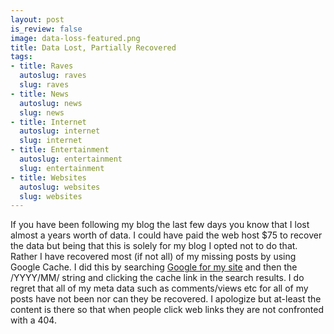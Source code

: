 ```yaml
--- 
layout: post
is_review: false
image: data-loss-featured.png
title: Data Lost, Partially Recovered
tags: 
- title: Raves
  autoslug: raves
  slug: raves
- title: News
  autoslug: news
  slug: news
- title: Internet
  autoslug: internet
  slug: internet
- title: Entertainment
  autoslug: entertainment
  slug: entertainment
- title: Websites
  autoslug: websites
  slug: websites
---
```

If you have been following my blog the last few days you know that I lost almost a years worth of data.  I could have paid the web host $75 to recover the data but being that this is solely for my blog I opted not to do that.  Rather I have recovered most (if not all) of my missing posts by using Google Cache.  I did this by searching [Google for my site](http://www.google.com/#hl=en&q=site%3Ajosephcrawford.com+%2F2009%2F08%2F&aq=f&aqi=&oq=&fp=435311d5ec9ae78f) and then the /YYYY/MM/ string and clicking the cache link in the search results.  I do regret that all of my meta data such as comments/views etc for all of my posts have not been nor can they be recovered.  I apologize but at-least the content is there so that when people click web links they are not confronted with a 404.
